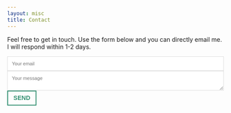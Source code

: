 ```yaml
---
layout: misc
title: Contact
---
```



Feel free to get in touch. Use the form below and you can directly email me. I will respond within 1-2 days.

<form method="POST" action="https://formspree.io/painting@zackscholl.com">
  <input name="email" placeholder="Your email" type="email">
  <textarea name="message" placeholder="Your message"></textarea>
  <button type="submit">Send</button>
</form>

<style>
input, textarea {
    font-size: 0.8em;
    font-family: 'proxima-nova-soft', sans-serif;
    border: 1px solid #ddd;
    background: #fff;
    padding: 0.9em;
    transition: all 0.3s ease-in-out;
    width: 100%;
}

button, a.button {
    font-size: 1em;
    text-transform: uppercase;
    font-weight: 600;
    border: 2px solid #359173;
    color: #359173;
    background: transparent;
    line-height: 1em;
    padding: 0.6em 0.9em;
    transition: all 0.3s ease-in-out;
}
</style>
